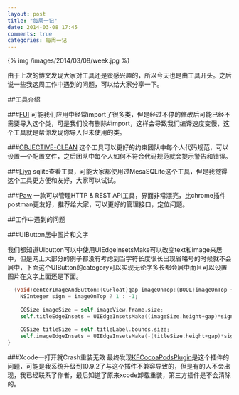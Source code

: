 ```yaml
---
layout: post
title: "每周一记"
date: 2014-03-08 17:45
comments: true
categories: 每周一记
---
```

{% img /images/2014/03/08/week.jpg %}

由于上次的博文发现大家对工具还是蛮感兴趣的，所以今天也是由工具开头。之后说一些我这周工作中遇到的问题，可以给大家分享一下。
<!--more-->

##工具介绍

###<a href="https://github.com/dblock/fui" target="_blank">FUI</a>
可能我们应用中经常import了很多类，但是经过不停的修改后可能已经不需要导入这个类，可是我们没有删除#import，这样会导致我们编译速度变慢，这个工具就是帮你发现你导入但未使用的类。


###<a href="http://objclean.com/index.php" target="_blank">OBJECTIVE-CLEAN</a>
这个工具可以更好的约束团队中每个人代码规范，可以设置一个配置文件，之后团队中每个人如何不符合代码规范就会提示警告和错误。

###<a href="https://itunes.apple.com/cn/app/liya/id455484422?mt=12" target="_blank">Liya</a>
sqlite查看工具，可能大家都使用过MesaSQLite这个工具，但是我觉得这个工具更方便和友好，大家可以试试。

###<a href="http://luckymarmot.com/paw" target="_blank">Paw</a>
一款可以管理HTTP & REST API工具，界面非常漂亮，比chrome插件postman更友好，推荐给大家，可以更好的管理接口，定位问题。

##工作中遇到的问题

###UIButton居中图片和文字

我们都知道UIbutton可以中使用UIEdgeInsetsMake可以改变text和image来居中，但是网上大部分的例子都没有考虑到当字符长度很长出现省略号的时候就不会居中，下面这个UIButton的category可以实现无论字多长都会居中而且可以设置图片在文字上面还是下面。

```objective-c button居中
- (void)centerImageAndButton:(CGFloat)gap imageOnTop:(BOOL)imageOnTop {
	NSInteger sign = imageOnTop ? 1 : -1;
	
	CGSize imageSize = self.imageView.frame.size;
	self.titleEdgeInsets = UIEdgeInsetsMake((imageSize.height+gap)*sign, -imageSize.width, 0, 0);
	
	CGSize titleSize = self.titleLabel.bounds.size;
	self.imageEdgeInsets = UIEdgeInsetsMake(-(titleSize.height+gap)*sign, 0, 0, -titleSize.width);  
}
```

###Xcode一打开就Crash重装无效
最终发现<a href="https://github.com/ricobeck/KFCocoaPodsPlugin" target="_blank">KFCocoaPodsPlugin</a>是这个插件的问题，可能是我系统升级到10.9.2了与这个插件不兼容导致的，但是有的人不会出现，我已经联系了作者，最后知道了原来xcode卸载重装，第三方插件是不会清除的。




